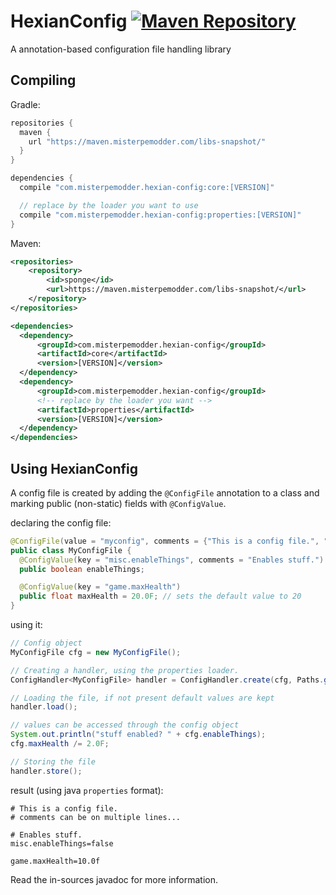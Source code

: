 HexianConfig
[![Maven Repository](https://img.shields.io/maven-metadata/v/https/maven.misterpemodder.com/list/libs-snapshot/com/misterpemodder/hexian-config/maven-metadata.xml.svg)](https://maven.misterpemodder.com/libs-snapshot/com/misterpemodder/hexian-config)
========

A annotation-based configuration file handling library

## Compiling

Gradle:
```gradle
repositories {
  maven {
    url "https://maven.misterpemodder.com/libs-snapshot/"
  }
}

dependencies {
  compile "com.misterpemodder.hexian-config:core:[VERSION]"

  // replace by the loader you want to use
  compile "com.misterpemodder.hexian-config:properties:[VERSION]"
}
```

Maven:
```xml
<repositories>
    <repository>
        <id>sponge</id>
        <url>https://maven.misterpemodder.com/libs-snapshot/</url>
    </repository>
</repositories>

<dependencies>
  <dependency>
      <groupId>com.misterpemodder.hexian-config</groupId>
      <artifactId>core</artifactId>
      <version>[VERSION]</version>
  </dependency>
  <dependency>
      <groupId>com.misterpemodder.hexian-config</groupId>
      <!-- replace by the loader you want -->
      <artifactId>properties</artifactId>
      <version>[VERSION]</version>
  </dependency>
</dependencies>
```

## Using HexianConfig
A config file is created by adding the `@ConfigFile` annotation to a class
and marking public (non-static) fields with `@ConfigValue`.  

declaring the config file:
```java
@ConfigFile(value = "myconfig", comments = {"This is a config file.", "comments can be on multiple lines..."})
public class MyConfigFile {
  @ConfigValue(key = "misc.enableThings", comments = "Enables stuff.")
  public boolean enableThings;

  @ConfigValue(key = "game.maxHealth")
  public float maxHealth = 20.0F; // sets the default value to 20
}
```

using it:
```java
// Config object
MyConfigFile cfg = new MyConfigFile();

// Creating a handler, using the properties loader.
ConfigHandler<MyConfigFile> handler = ConfigHandler.create(cfg, Paths.get("."), new PropertiesConfigLoader());

// Loading the file, if not present default values are kept
handler.load();

// values can be accessed through the config object
System.out.println("stuff enabled? " + cfg.enableThings);
cfg.maxHealth /= 2.0F;

// Storing the file
handler.store();
```

result (using java `properties` format):
```properties
# This is a config file.
# comments can be on multiple lines...

# Enables stuff.
misc.enableThings=false

game.maxHealth=10.0f
```

Read the in-sources javadoc for more information.
